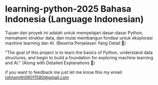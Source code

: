 # learning-python-2025 Bahasa Indonesia (Language Indonesian)
Tujuan dari proyek ini adalah untuk mempelajari dasar-dasar Python, memahami struktur data, dan mulai membangun fondasi untuk eksplorasi machine learning dan AI. (Beserta Penjelasan Yang Detail 🤫)

"The goal of this project is to learn the basics of Python, understand data structures, and begin to build a foundation for exploring machine learning and AI." (Along with Detailed Explanations 🤫)

if you want to feedback me just let me know
this my email: johnsmith06011580@gmail.com
